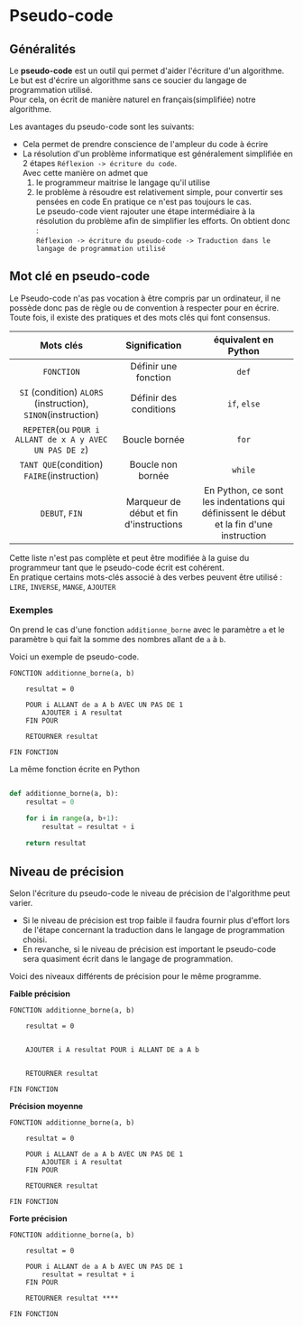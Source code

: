 # Pseudo-code

## Généralités  
Le __pseudo-code__ est un outil qui permet d'aider l'écriture d'un algorithme.  
Le but est d'écrire un algorithme sans ce soucier du langage de programmation utilisé.  
Pour cela, on écrit de manière naturel en français(simplifiée) notre algorithme.    

Les avantages du pseudo-code sont les suivants: 
- Cela permet de prendre conscience de l'ampleur du code à écrire
- La résolution d'un problème informatique est généralement simplifiée en 2 étapes `Réflexion -> écriture du code`.   
Avec cette manière on admet que 
  1. le programmeur maitrise le langage qu'il utilise 
  2. le problème à résoudre est relativement simple, pour convertir ses pensées en code
En pratique ce n'est pas toujours le cas.   
Le pseudo-code vient rajouter une étape intermédiaire à la résolution du problème afin de simplifier les efforts. On obtient donc :  
`Réflexion -> écriture du pseudo-code -> Traduction dans le langage de programmation utilisé`


## Mot clé en pseudo-code   
Le Pseudo-code n'as pas vocation à être compris par un ordinateur, il ne possède donc pas de règle ou de convention à respecter pour en écrire.   
Toute fois, il existe des pratiques et des mots clés qui font consensus.

|                          Mots clés                           |              Signification              |                                   équivalent en Python                                   |
| :----------------------------------------------------------: | :-------------------------------------: | :--------------------------------------------------------------------------------------: |
|                          `FONCTION`                          |          Définir une fonction           |                                          `def`                                           |
| `SI` (condition) `ALORS` (instruction), `SINON`(instruction) |         Définir des conditions          |                                      `if`,  `else`                                       |
|   `REPETER`(ou `POUR i ALLANT de x A y AVEC UN PAS DE z`)    |              Boucle bornée              |                                          `for`                                           |
|          `TANT QUE`(condition) `FAIRE`(instruction)          |            Boucle non bornée            |                                         `while`                                          |
|                        `DEBUT`, `FIN`                        | Marqueur de début et fin d'instructions | En Python, ce sont les indentations qui définissent le début et la fin d'une instruction |

Cette liste n'est pas complète et peut être modifiée à la guise du programmeur tant que le pseudo-code écrit est cohérent.  
En pratique certains mots-clés associé à des verbes peuvent être utilisé : `LIRE`, `INVERSE`, `MANGE`, `AJOUTER` 

### Exemples  

On prend le cas d'une fonction `additionne_borne` avec le paramètre `a` et le paramètre `b` qui fait la somme des nombres allant de `a` à `b`. 

Voici un exemple de pseudo-code.  

```Pseudo
FONCTION additionne_borne(a, b)
    
    resultat = 0

    POUR i ALLANT de a A b AVEC UN PAS DE 1
        AJOUTER i A resultat
    FIN POUR

    RETOURNER resultat 

FIN FONCTION
```

La même fonction écrite en Python
```Python

def additionne_borne(a, b):
    resultat = 0  

    for i in range(a, b+1):
        resultat = resultat + i
    
    return resultat
```


## Niveau de précision  

Selon l'écriture du pseudo-code le niveau de précision de l'algorithme peut varier.  
- Si le niveau de précision est trop faible il faudra fournir plus d'effort lors de l'étape concernant la traduction dans le langage de programmation choisi.   
- En revanche, si le niveau de précision est important le pseudo-code sera quasiment écrit dans le langage de programmation.  

Voici des niveaux différents de précision pour le même programme.  

__Faible précision__
```Pseudo
FONCTION additionne_borne(a, b)
    
    resultat = 0

    
    AJOUTER i A resultat POUR i ALLANT DE a A b
    

    RETOURNER resultat 

FIN FONCTION
```


__Précision moyenne__
```Pseudo
FONCTION additionne_borne(a, b)
    
    resultat = 0

    POUR i ALLANT de a A b AVEC UN PAS DE 1
        AJOUTER i A resultat
    FIN POUR

    RETOURNER resultat 

FIN FONCTION
```

__Forte précision__
```Pseudo
FONCTION additionne_borne(a, b)
    
    resultat = 0

    POUR i ALLANT de a A b AVEC UN PAS DE 1
        resultat = resultat + i
    FIN POUR

    RETOURNER resultat ****

FIN FONCTION
```